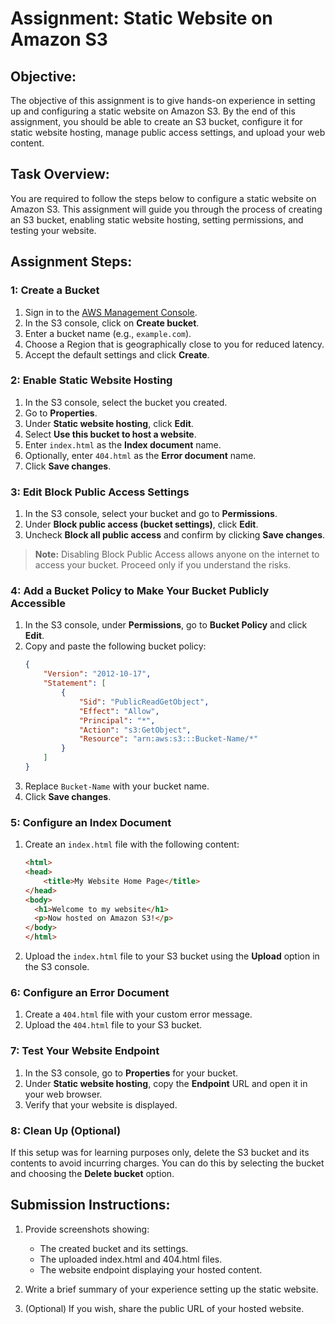 # Assignment: Static Website on Amazon S3

## Objective:
The objective of this assignment is to give hands-on experience in setting up and configuring a static website on Amazon S3. By the end of this assignment, you should be able to create an S3 bucket, configure it for static website hosting, manage public access settings, and upload your web content.

## Task Overview:
You are required to follow the steps below to configure a static website on Amazon S3. This assignment will guide you through the process of creating an S3 bucket, enabling static website hosting, setting permissions, and testing your website.

## Assignment Steps:

### 1: Create a Bucket

1. Sign in to the [AWS Management Console](https://console.aws.amazon.com/s3/).
2. In the S3 console, click on **Create bucket**.
3. Enter a bucket name (e.g., `example.com`).
4. Choose a Region that is geographically close to you for reduced latency.
5. Accept the default settings and click **Create**.

### 2: Enable Static Website Hosting

1. In the S3 console, select the bucket you created.
2. Go to **Properties**.
3. Under **Static website hosting**, click **Edit**.
4. Select **Use this bucket to host a website**.
5. Enter `index.html` as the **Index document** name.
6. Optionally, enter `404.html` as the **Error document** name.
7. Click **Save changes**.

### 3: Edit Block Public Access Settings

1. In the S3 console, select your bucket and go to **Permissions**.
2. Under **Block public access (bucket settings)**, click **Edit**.
3. Uncheck **Block all public access** and confirm by clicking **Save changes**.

> **Note:** Disabling Block Public Access allows anyone on the internet to access your bucket. Proceed only if you understand the risks.

### 4: Add a Bucket Policy to Make Your Bucket Publicly Accessible

1. In the S3 console, under **Permissions**, go to **Bucket Policy** and click **Edit**.
2. Copy and paste the following bucket policy:
    ```json
    {
        "Version": "2012-10-17",
        "Statement": [
            {
                "Sid": "PublicReadGetObject",
                "Effect": "Allow",
                "Principal": "*",
                "Action": "s3:GetObject",
                "Resource": "arn:aws:s3:::Bucket-Name/*"
            }
        ]
    }
    ```
3. Replace `Bucket-Name` with your bucket name.
4. Click **Save changes**.

### 5: Configure an Index Document

1. Create an `index.html` file with the following content:
    ```html
    <html>
    <head>
        <title>My Website Home Page</title>
    </head>
    <body>
      <h1>Welcome to my website</h1>
      <p>Now hosted on Amazon S3!</p>
    </body>
    </html>
    ```
2. Upload the `index.html` file to your S3 bucket using the **Upload** option in the S3 console.

### 6: Configure an Error Document

1. Create a `404.html` file with your custom error message.
2. Upload the `404.html` file to your S3 bucket.

### 7: Test Your Website Endpoint

1. In the S3 console, go to **Properties** for your bucket.
2. Under **Static website hosting**, copy the **Endpoint** URL and open it in your web browser.
3. Verify that your website is displayed.

### 8: Clean Up (Optional)

If this setup was for learning purposes only, delete the S3 bucket and its contents to avoid incurring charges. You can do this by selecting the bucket and choosing the **Delete bucket** option.

## Submission Instructions:

1. Provide screenshots showing:
   - The created bucket and its settings.
   - The uploaded index.html and 404.html files.
   - The website endpoint displaying your hosted content.
   
2. Write a brief summary of your experience setting up the static website.

3. (Optional) If you wish, share the public URL of your hosted website.
